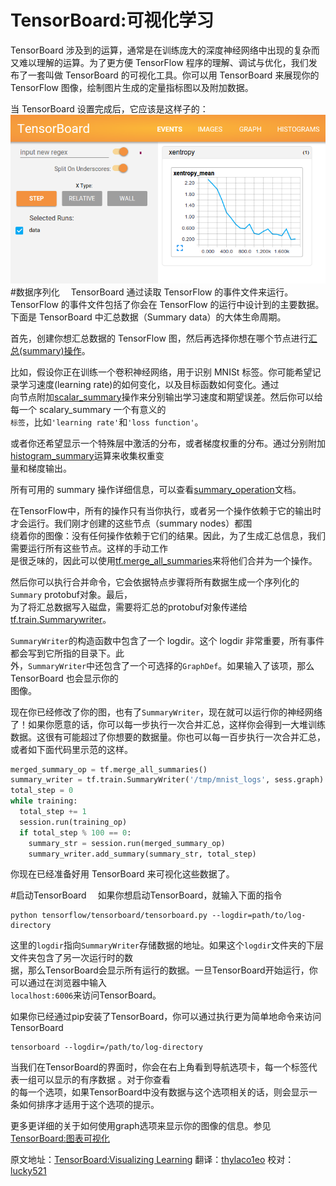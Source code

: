 # TensorBoard:可视化学习　<a class="md-anchor" id="AUTOGENERATED-tensorboard--visualizing-learning"></a>
TensorBoard 涉及到的运算，通常是在训练庞大的深度神经网络中出现的复杂而又难以理解的运算。为了更方便
TensorFlow 程序的理解、调试与优化，我们发布了一套叫做 TensorBoard 的可视化工具。你可以用
TensorBoard 来展现你的 TensorFlow 图像，绘制图片生成的定量指标图以及附加数据。

当 TensorBoard 设置完成后，它应该是这样子的：
![MNIST TensorBoard](../images/mnist_tensorboard.png )
#数据序列化　<a class="md-anchor" id="AUTOGENERATED-serializing-the-data"></a>
TensorBoard 通过读取 TensorFlow 的事件文件来运行。TensorFlow 的事件文件包括了你会在 TensorFlow 的运行中设计到的主要数据。下面是 TensorBoard 中汇总数据（Summary data）的大体生命周期。

首先，创建你想汇总数据的 TensorFlow 图，然后再选择你想在哪个节点进行[汇总(summary)操作](../api_docs/python/train.md#summary_options)。

比如，假设你正在训练一个卷积神经网络，用于识别 MNISt 标签。你可能希望记录学习速度(learning rate)的如何变化，以及目标函数如何变化。通过  
向节点附加[scalar_summary](../api_docs/python/train.md#scalary_summary)操作来分别输出学习速度和期望误差。然后你可以给每一个 scalary_summary 一个有意义的  
`标签`，比如`'learning rate'`和`'loss function'`。

或者你还希望显示一个特殊层中激活的分布，或者梯度权重的分布。通过分别附加  [histogram_summary](../api_docs/python/train.md#histogram_summary)运算来收集权重变  
量和梯度输出。

所有可用的 summary 操作详细信息，可以查看[summary_operation](../api_docs/python/train.md#summary_operation)文档。

在TensorFlow中，所有的操作只有当你执行，或者另一个操作依赖于它的输出时才会运行。我们刚才创建的这些节点（summary nodes）都围  
绕着你的图像：没有任何操作依赖于它们的结果。因此，为了生成汇总信息，我们需要运行所有这些节点。这样的手动工作  
是很乏味的，因此可以使用[tf.merge_all_summaries](../api_docs/python/train.md#scalary_summary)来将他们合并为一个操作。

然后你可以执行合并命令，它会依据特点步骤将所有数据生成一个序列化的`Summary` protobuf对象。最后，  
为了将汇总数据写入磁盘，需要将汇总的protobuf对象传递给[tf.train.Summarywriter](../api_docs/python/train.md#SummaryWriter)。

`SummaryWriter`的构造函数中包含了一个 logdir。这个 logdir 非常重要，所有事件都会写到它所指的目录下。此  
外，`SummaryWriter`中还包含了一个可选择的`GraphDef`。如果输入了该项，那么 TensorBoard 也会显示你的  
图像。

现在你已经修改了你的图，也有了`SummaryWriter`，现在就可以运行你的神经网络了！如果你愿意的话，你可以每一步执行一次合并汇总，这样你会得到一大堆训练数据。这很有可能超过了你想要的数据量。你也可以每一百步执行一次合并汇总，或者如下面代码里示范的这样。

```python
merged_summary_op = tf.merge_all_summaries()
summary_writer = tf.train.SummaryWriter('/tmp/mnist_logs', sess.graph)
total_step = 0
while training:
  total_step += 1
  session.run(training_op)
  if total_step % 100 == 0:
    summary_str = session.run(merged_summary_op)
    summary_writer.add_summary(summary_str, total_step)
```
你现在已经准备好用 TensorBoard 来可视化这些数据了。

#启动TensorBoard　<a class="md-anchor" id="AUTOGENERATED-launching-tensorboard"></a>
如果你想启动TensorBoard，就输入下面的指令
```
python tensorflow/tensorboard/tensorboard.py --logdir=path/to/log-directory
```
这里的`logdir`指向`SummaryWriter`存储数据的地址。如果这个`logdir`文件夹的下层文件夹包含了另一次运行时的数  
据，那么TensorBoard会显示所有运行的数据。一旦TensorBoard开始运行，你可以通过在浏览器中输入  
`localhost:6006`来访问TensorBoard。

如果你已经通过pip安装了TensorBoard，你可以通过执行更为简单地命令来访问TensorBoard
```
tensorboard --logdir=/path/to/log-directory
```
当我们在TensorBoard的界面时，你会在右上角看到导航选项卡，每一个标签代表一组可以显示的有序数据 。对于你查看  
的每一个选项，如果TensorBoard中没有数据与这个选项相关的话，则会显示一条如何排序才适用于这个选项的提示。

更多更详细的关于如何使用graph选项来显示你的图像的信息。参见[TensorBoard:图表可视化](./graph_viz.md)

原文地址：[TensorBoard:Visualizing Learning](http://tensorflow.org/how_tos/summaries_and_tensorboard/index.html#tensorboard-visualizing-learning) 翻译：[thylaco1eo](https://github.com/thylaco1eo) 校对：[lucky521](https://github.com/lucky521)
